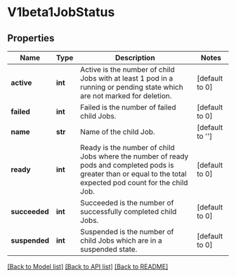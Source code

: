 # V1beta1JobStatus

## Properties

| Name          | Type    | Description                                                                                                                                                     | Notes           |
|---------------|---------|-----------------------------------------------------------------------------------------------------------------------------------------------------------------|-----------------|
| **active**    | **int** | Active is the number of child Jobs with at least 1 pod in a running or pending state which are not marked for deletion.                                         | [default to 0]  |
| **failed**    | **int** | Failed is the number of failed child Jobs.                                                                                                                      | [default to 0]  |
| **name**      | **str** | Name of the child Job.                                                                                                                                          | [default to ''] |
| **ready**     | **int** | Ready is the number of child Jobs where the number of ready pods and completed pods is greater than or equal to the total expected pod count for the child Job. | [default to 0]  |
| **succeeded** | **int** | Succeeded is the number of successfully completed child Jobs.                                                                                                   | [default to 0]  |
| **suspended** | **int** | Suspended is the number of child Jobs which are in a suspended state.                                                                                           | [default to 0]  |

[[Back to Model list]](../README.md#documentation-for-models) [[Back to API list]](../README.md#documentation-for-api-endpoints) [[Back to README]](../README.md)
